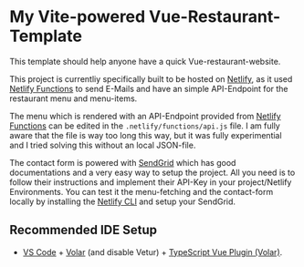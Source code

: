# My Vite-powered Vue-Restaurant-Template

This template should help anyone have a quick Vue-restaurant-website. 

This project is currentliy specifically built to be hosted on [Netlify](https://www.netlify.com/), as it used [Netlify Functions](https://www.netlify.com/platform/core/functions/) to send E-Mails and have an simple API-Endpoint for the restaurant menu and menu-items.

The menu which is rendered with an API-Endpoint provided from [Netlify Functions](https://www.netlify.com/platform/core/functions/) can be edited in the `.netlify/functions/api.js` file. I am fully aware that the file is way too long this way, but it was fully experimential and I tried solving this without an local JSON-file.

The contact form is powered with [SendGrid](https://app.sendgrid.com/) which has good documentations and a very easy way to setup the project. All you need is to follow their instructions and implement their API-Key in your project/Netlify Environments. 
You can test it the menu-fetching and the contact-form locally by installing the [Netlify CLI](https://www.netlify.com/platform/core/cli/) and setup your SendGrid.

## Recommended IDE Setup

- [VS Code](https://code.visualstudio.com/) + [Volar](https://marketplace.visualstudio.com/items?itemName=Vue.volar) (and disable Vetur) + [TypeScript Vue Plugin (Volar)](https://marketplace.visualstudio.com/items?itemName=Vue.vscode-typescript-vue-plugin).
